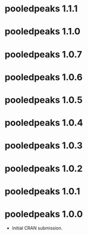 # pooledpeaks 1.1.1

# pooledpeaks 1.1.0

# pooledpeaks 1.0.7

# pooledpeaks 1.0.6

# pooledpeaks 1.0.5

# pooledpeaks 1.0.4

# pooledpeaks 1.0.3

# pooledpeaks 1.0.2

# pooledpeaks 1.0.1

# pooledpeaks 1.0.0

* Initial CRAN submission.
